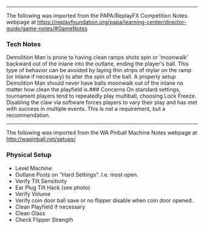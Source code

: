 ***
The following was imported from the PAPA/ReplayFX Competition Notes webpage at https://replayfoundation.org/papa/learning-center/director-guide/game-notes/#GameNotes
### Tech Notes
            
Demolition Man is prone to having clean ramps shots spin or 'moonwalk' backward out of the inlane into the outlane, ending the player's ball. This type of behavior can be avoided by laying thin strips of mylar on the ramp (or inlane if necessary) to alter the spin of the ball. A properly setup Demolition Man should never have balls moonwalk out of the inlane no matter how clean the playfield is.### Concerns
On standard settings, tournament players tend to repeatedly play multiball, choosing Lock Freeze. Disabling the claw via software forces players to vary their play and has met with success in multiple events. This is not a requirement, but a recommendation.
***
The following was imported from the WA Pinball Machine Notes webpage at http://wapinball.net/setups/
### Physical Setup
-   Level Machine
-   Outlane Posts on "Hard Settings". I.e. most open.
-   Verify Tilt Sensitivity
-   Ear Plug Tilt Hack (see photo)
-   Verify Volume
-   Verify coin door ball save or no flipper disable when coin door opened.
-   Clean Playfield if necessary
-   Clean Glass
-   Check Flipper Strength
